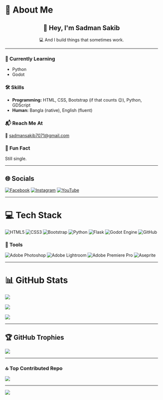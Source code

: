 # 💫 About Me

<div align="center">

## 👋 Hey, I'm Sadman Sakib  
💻 And I build things that sometimes work.  

</div>

---

### 🌱 Currently Learning  
- Python  
- Godot  

### 🛠️ Skills  
- **Programming:** HTML, CSS, Bootstrap (if that counts 😉), Python, GDScript  
- **Human:** Bangla (native), English (fluent)  

### 📬 Reach Me At  
📧 [sadmansakib7071@gmail.com](mailto:sadmansakib7071@gmail.com)  

### 🤔 Fun Fact  
Still single.  

---

## 🌐 Socials  
[![Facebook](https://img.shields.io/badge/Facebook-%231877F2.svg?logo=Facebook&logoColor=white)](https://www.facebook.com/Sadman.Sakib.1.399/) 
[![Instagram](https://img.shields.io/badge/Instagram-%23E4405F.svg?logo=Instagram&logoColor=white)](https://www.instagram.com/sadman._.sakib_/) 
[![YouTube](https://img.shields.io/badge/YouTube-%23FF0000.svg?logo=YouTube&logoColor=white)](https://www.youtube.com/@Sadman_Sakib1)  

---

# 💻 Tech Stack  
![HTML5](https://img.shields.io/badge/html5-%23E34F26.svg?style=for-the-badge&logo=html5&logoColor=white) 
![CSS3](https://img.shields.io/badge/css3-%231572B6.svg?style=for-the-badge&logo=css3&logoColor=white) 
![Bootstrap](https://img.shields.io/badge/bootstrap-%238511FA.svg?style=for-the-badge&logo=bootstrap&logoColor=white) 
![Python](https://img.shields.io/badge/python-3670A0?style=for-the-badge&logo=python&logoColor=ffdd54) 
![Flask](https://img.shields.io/badge/flask-%23000.svg?style=for-the-badge&logo=flask&logoColor=white) 
![Godot Engine](https://img.shields.io/badge/Godot-%23FFFFFF.svg?style=for-the-badge&logo=godot-engine) 
![GitHub](https://img.shields.io/badge/github-%23121011.svg?style=for-the-badge&logo=github&logoColor=white)  

### 🎨 Tools  
![Adobe Photoshop](https://img.shields.io/badge/adobe%20photoshop-%2331A8FF.svg?style=for-the-badge&logo=adobe%20photoshop&logoColor=white) 
![Adobe Lightroom](https://img.shields.io/badge/Adobe%20Lightroom-31A8FF.svg?style=for-the-badge&logo=Adobe%20Lightroom&logoColor=white) 
![Adobe Premiere Pro](https://img.shields.io/badge/Adobe%20Premiere%20Pro-9999FF.svg?style=for-the-badge&logo=Adobe%20Premiere%20Pro&logoColor=white) 
![Aseprite](https://img.shields.io/badge/Aseprite-FFFFFF?style=for-the-badge&logo=Aseprite&logoColor=7D929E)  

---

# 📊 GitHub Stats  
![](https://github-readme-stats.vercel.app/api?username=SadmanSakib399&theme=dark&hide_border=false&include_all_commits=true&count_private=false)<br/>  
![](https://nirzak-streak-stats.vercel.app/?user=SadmanSakib399&theme=dark&hide_border=false)<br/>  
![](https://github-readme-stats.vercel.app/api/top-langs/?username=SadmanSakib399&theme=dark&hide_border=false&include_all_commits=true&count_private=false&layout=compact)  

---

## 🏆 GitHub Trophies  
![](https://github-profile-trophy.vercel.app/?username=SadmanSakib399&theme=radical&no-frame=true&no-bg=true&margin-w=4)  

---

### 🔝 Top Contributed Repo  
![](https://github-contributor-stats.vercel.app/api?username=SadmanSakib399&limit=5&theme=dark&combine_all_yearly_contributions=true)  

---

[![](https://visitcount.itsvg.in/api?id=SadmanSakib399&icon=0&color=3)](ht)


